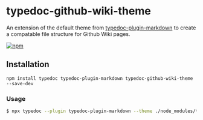 # typedoc-github-wiki-theme

An extension of the default theme from [typedoc-plugin-markdown](https://github.com/tgreyuk/typedoc-plugin-markdown/tree/master/packages/typedoc-plugin-markdown) to create a compatable file structure for Github Wiki pages.

[![npm](https://img.shields.io/npm/v/typedoc-github-wiki-theme.svg)](https://www.npmjs.com/package/typedoc-github-wiki-theme)

## Installation

```shell
npm install typedoc typedoc-plugin-markdown typedoc-github-wiki-theme --save-dev
```

### Usage

```bash
$ npx typedoc --plugin typedoc-plugin-markdown --theme ./node_modules/typedoc-github-wiki-theme/dist [args]
```
